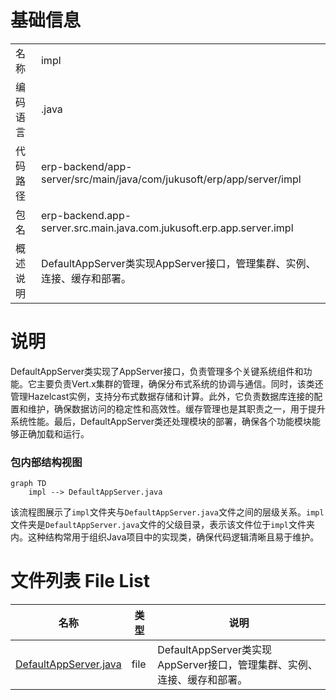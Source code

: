 # 基础信息

|      |      |
|------|------|
| 名称 | impl |
| 编码语言 | .java |
| 代码路径 | erp-backend/app-server/src/main/java/com/jukusoft/erp/app/server/impl |
| 包名 | erp-backend.app-server.src.main.java.com.jukusoft.erp.app.server.impl |
| 概述说明 | DefaultAppServer类实现AppServer接口，管理集群、实例、连接、缓存和部署。 |

# 说明

DefaultAppServer类实现了AppServer接口，负责管理多个关键系统组件和功能。它主要负责Vert.x集群的管理，确保分布式系统的协调与通信。同时，该类还管理Hazelcast实例，支持分布式数据存储和计算。此外，它负责数据库连接的配置和维护，确保数据访问的稳定性和高效性。缓存管理也是其职责之一，用于提升系统性能。最后，DefaultAppServer类还处理模块的部署，确保各个功能模块能够正确加载和运行。


### 包内部结构视图

```mermaid
graph TD
    impl --> DefaultAppServer.java
```

该流程图展示了`impl`文件夹与`DefaultAppServer.java`文件之间的层级关系。`impl`文件夹是`DefaultAppServer.java`文件的父级目录，表示该文件位于`impl`文件夹内。这种结构常用于组织Java项目中的实现类，确保代码逻辑清晰且易于维护。

# 文件列表 File List

| 名称   | 类型  | 说明 |
|-------|------|-------------|
| [DefaultAppServer.java](DefaultAppServer.md) | file | DefaultAppServer类实现AppServer接口，管理集群、实例、连接、缓存和部署。 |


